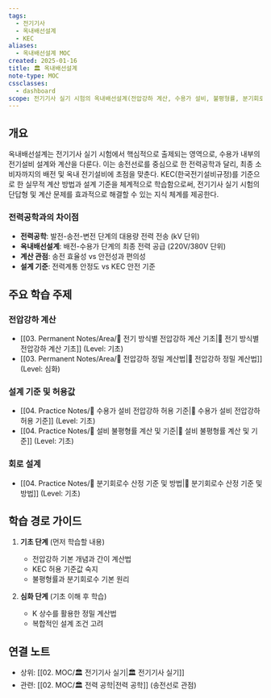 ```yaml
---
tags:
  - 전기기사
  - 옥내배선설계
  - KEC
aliases:
  - 옥내배선설계 MOC
created: 2025-01-16
title: 🏛️ 옥내배선설계
note-type: MOC
cssclasses:
  - dashboard
scope: 전기기사 실기 시험의 옥내배선설계(전압강하 계산, 수용가 설비, 불평형률, 분기회로수) 관련 KEC 기반 지식 구조화
---
```


## 개요
옥내배선설계는 전기기사 실기 시험에서 핵심적으로 출제되는 영역으로, 수용가 내부의 전기설비 설계와 계산을 다룬다. 이는 송전선로를 중심으로 한 전력공학과 달리, 최종 소비자까지의 배전 및 옥내 전기설비에 초점을 맞춘다. KEC(한국전기설비규정)를 기준으로 한 실무적 계산 방법과 설계 기준을 체계적으로 학습함으로써, 전기기사 실기 시험의 단답형 및 계산 문제를 효과적으로 해결할 수 있는 지식 체계를 제공한다.

### 전력공학과의 차이점
- **전력공학**: 발전-송전-변전 단계의 대용량 전력 전송 (kV 단위)
- **옥내배선설계**: 배전-수용가 단계의 최종 전력 공급 (220V/380V 단위)
- **계산 관점**: 송전 효율성 vs 안전성과 편의성
- **설계 기준**: 전력계통 안정도 vs KEC 안전 기준

## 주요 학습 주제

### 전압강하 계산
- [[03. Permanent Notes/Area/📝 전기 방식별 전압강하 계산 기초|📝 전기 방식별 전압강하 계산 기초]] (Level: 기초)
- [[03. Permanent Notes/Area/📝 전압강하 정밀 계산법|📝 전압강하 정밀 계산법]] (Level: 심화)

### 설계 기준 및 허용값
- [[04. Practice Notes/📝 수용가 설비 전압강하 허용 기준|📝 수용가 설비 전압강하 허용 기준]] (Level: 기초)
- [[04. Practice Notes/📝 설비 불평형률 계산 및 기준|📝 설비 불평형률 계산 및 기준]] (Level: 기초)

### 회로 설계
- [[04. Practice Notes/📝 분기회로수 산정 기준 및 방법|📝 분기회로수 산정 기준 및 방법]] (Level: 기초)

## 학습 경로 가이드

1. **기초 단계** (먼저 학습할 내용)
   - 전압강하 기본 개념과 간이 계산법
   - KEC 허용 기준값 숙지
   - 불평형률과 분기회로수 기본 원리

2. **심화 단계** (기초 이해 후 학습)
   - K 상수를 활용한 정밀 계산법
   - 복합적인 설계 조건 고려

## 연결 노트
- 상위: [[02. MOC/🏛️ 전기기사 실기|🏛️ 전기기사 실기]]
- 관련: [[02. MOC/🏛️ 전력 공학|전력 공학]] (송전선로 관점) 